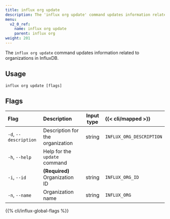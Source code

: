 ```yaml
---
title: influx org update
description: The 'influx org update' command updates information related to organizations in InfluxDB.
menu:
  v2_0_ref:
    name: influx org update
    parent: influx org
weight: 201
---
```


The `influx org update` command updates information related to organizations in InfluxDB.

## Usage
```
influx org update [flags]
```

## Flags
| Flag                  | Description                      | Input type | {{< cli/mapped >}}       |
|:----                  |:-----------                      |:----------:|:------------------       |
| `-d`, `--description` | Description for the organization | string     | `INFLUX_ORG_DESCRIPTION` |
| `-h`, `--help`        | Help for the `update` command    |            |                          |
| `-i`, `--id`          | **(Required)** Organization ID   | string     | `INFLUX_ORG_ID`          |
| `-n`, `--name`        | Organization name                | string     | `INFLUX_ORG`             |

{{% cli/influx-global-flags %}}
